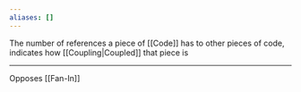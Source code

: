 ```yaml
---
aliases: []
---
```

The number of references a piece of [[Code]] has to other pieces of code, indicates how [[Coupling|Coupled]] that piece is

---

Opposes [[Fan-In]]